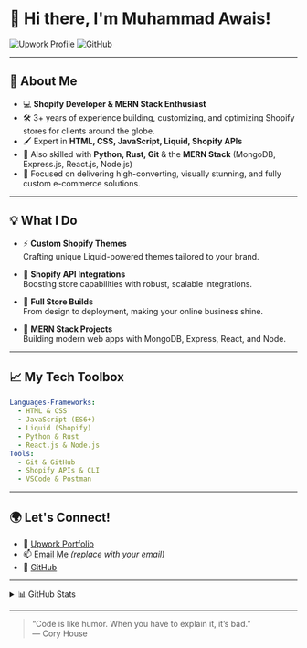 # 👋 Hi there, I'm Muhammad Awais!

[![Upwork Profile](https://img.shields.io/badge/Upwork-Profile-success?style=flat-square&logo=upwork)](https://www.upwork.com/freelancers/muhammadawais74)
[![GitHub](https://img.shields.io/badge/GitHub-muhawais74-blue?style=flat-square&logo=github)](https://github.com/muhawais74)

---

## 🚀 About Me

- 💻 **Shopify Developer & MERN Stack Enthusiast**
- 🛠️ 3+ years of experience building, customizing, and optimizing Shopify stores for clients around the globe.
- 🖌️ Expert in **HTML, CSS, JavaScript, Liquid, Shopify APIs**
- 🌱 Also skilled with **Python, Rust, Git** & the **MERN Stack** (MongoDB, Express.js, React.js, Node.js)
- 🎯 Focused on delivering high-converting, visually stunning, and fully custom e-commerce solutions.

---

## 💡 What I Do

- ⚡ **Custom Shopify Themes**  
  Crafting unique Liquid-powered themes tailored to your brand.

- 🔌 **Shopify API Integrations**  
  Boosting store capabilities with robust, scalable integrations.

- 🛒 **Full Store Builds**  
  From design to deployment, making your online business shine.

- 🧩 **MERN Stack Projects**  
  Building modern web apps with MongoDB, Express, React, and Node.

---

## 📈 My Tech Toolbox

```yaml
Languages-Frameworks:
  - HTML & CSS
  - JavaScript (ES6+)
  - Liquid (Shopify)
  - Python & Rust
  - React.js & Node.js
Tools:
  - Git & GitHub
  - Shopify APIs & CLI
  - VSCode & Postman
```

---

## 🌍 Let's Connect!

- 💼 [Upwork Portfolio](https://www.upwork.com/freelancers/muhammadawais74)
- 📫 [Email Me](mailto:your.email@example.com) *(replace with your email)*
- 🐙 [GitHub](https://github.com/muhawais74)

---

<details>
  <summary>📊 GitHub Stats</summary>
  
  ![Muhammad Awais's GitHub stats](https://github-readme-stats.vercel.app/api?username=muhawais74&show_icons=true&hide_title=true&theme=tokyonight)
</details>

---

> “Code is like humor. When you have to explain it, it’s bad.”  
> — Cory House
